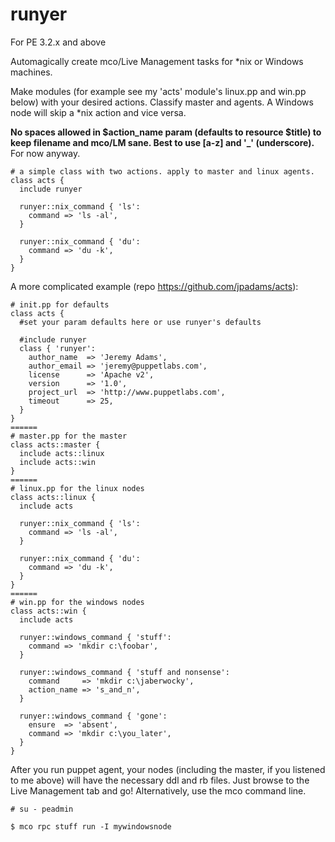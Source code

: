 runyer
======
For PE 3.2.x and above

Automagically create mco/Live Management tasks for *nix or Windows machines.

Make modules (for example see my 'acts' module's linux.pp and win.pp below) with your desired actions. Classify master and agents. A Windows node will skip a *nix action and vice versa.

**No spaces allowed in $action_name param (defaults to resource $title) to keep filename and mco/LM sane. Best to use [a-z] and '_' (underscore).** For now anyway.
```puppet
# a simple class with two actions. apply to master and linux agents.
class acts {
  include runyer

  runyer::nix_command { 'ls':
    command => 'ls -al',
  }

  runyer::nix_command { 'du':
    command => 'du -k',
  }
}
```
A more complicated example (repo <https://github.com/jpadams/acts>):
```puppet
# init.pp for defaults
class acts {
  #set your param defaults here or use runyer's defaults
  
  #include runyer
  class { 'runyer':
    author_name  => 'Jeremy Adams',
    author_email => 'jeremy@puppetlabs.com',
    license      => 'Apache v2',
    version      => '1.0',
    project_url  => 'http://www.puppetlabs.com',
    timeout      => 25,
  }
}
======
# master.pp for the master
class acts::master {
  include acts::linux
  include acts::win
}
======
# linux.pp for the linux nodes
class acts::linux {
  include acts

  runyer::nix_command { 'ls':
    command => 'ls -al',
  }
 
  runyer::nix_command { 'du':
    command => 'du -k',
  }
}
======
# win.pp for the windows nodes
class acts::win {
  include acts
 
  runyer::windows_command { 'stuff':
    command => 'mkdir c:\foobar',
  }
      
  runyer::windows_command { 'stuff and nonsense':
    command     => 'mkdir c:\jaberwocky',
    action_name => 's_and_n',
  }
 
  runyer::windows_command { 'gone':
    ensure  => 'absent',
    command => 'mkdir c:\you_later',
  }
}
```

After you run puppet agent, your nodes (including the master, if you listened to me above) will have the necessary ddl and rb files. Just browse to the Live Management tab and go! Alternatively, use the mco command line.

    # su - peadmin
    
    $ mco rpc stuff run -I mywindowsnode


